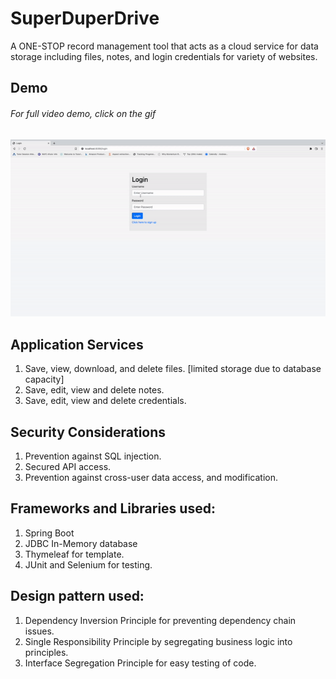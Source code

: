 # SuperDuperDrive
A ONE-STOP record management tool that acts as a cloud service for data storage including files, notes, and login credentials for variety of websites.

## Demo <h6>For full video demo, click on the gif</h6>
<a href="https://www.youtube.com/watch?v=Hafgytx81Q0" target="_blank"><img src="./superduperdrive.gif" alt="My Project GIF"></a>

## Application Services
1. Save, view, download, and delete files. [limited storage due to database capacity]
2. Save, edit, view and delete notes.
3. Save, edit, view and delete credentials.

## Security Considerations
1. Prevention against SQL injection.
2. Secured API access.
3. Prevention against cross-user data access, and modification.

## Frameworks and Libraries used:
1. Spring Boot
2. JDBC In-Memory database
3. Thymeleaf for template.
4. JUnit and Selenium for testing.

## Design pattern used:
1. Dependency Inversion Principle for preventing dependency chain issues.
2. Single Responsibility Principle by segregating business logic into principles.
3. Interface Segregation Principle for easy testing of code.




